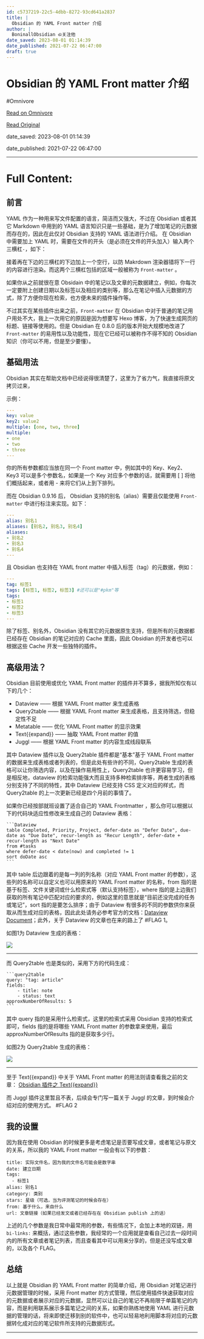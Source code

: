 ```yaml
---
id: c5737219-22c5-4dbb-8272-93cd641a2837
title: |
  Obsidian 的 YAML Front matter 介绍
author: |
  BoninallObsidian ଈ​关注他
date_saved: 2023-08-01 01:14:39
date_published: 2021-07-22 06:47:00
draft: true
---
```


# Obsidian 的 YAML Front matter 介绍
#Omnivore

[Read on Omnivore](https://omnivore.app/me/obsidian-yaml-front-matter-189af850c6b)

[Read Original](https://zhuanlan.zhihu.com/p/370113792)

date_saved: 2023-08-01 01:14:39

date_published: 2021-07-22 06:47:00

--- 

# Full Content: 

## 前言

YAML 作为一种用来写文件配置的语言，简洁而又强大，不过在 Obsidian 或者其它 Markdown 中用到的 YAML 语言知识只是一些基础，是为了增加笔记的元数据而存在的，因此在此仅对 Obsidian 支持的 YAML 语法进行介绍。 在 Obsidian 中需要加上 YAML 时，需要在文件的开头（是必须在文件的开头加入）输入两个三横杠`-`，如下：

接着再在下边的三横杠的下边加上一个空行，以防 Makrdown 渲染器错将下一行的内容进行渲染。而这两个三横杠包括的区域一般被称为 `Front-matter` 。

如果你从之前就很在意 Obsidain 中的笔记以及文章的元数据建立，例如，你每次一定要附上创建日期以及标签以及相应的类别等，那么在笔记中插入元数据的方式，除了方便你现在检索，也方便未来的插件操作等。

不过其实在某些插件出来之前，`Front-matter` 在 Obsidian 中对于普通的笔记用户用处不大，我上一次用它的原因是因为想要写 Hexo 博客，为了快速生成网页的标题、链接等使用的。但是 Obsidian 在 0.8.0 后的版本开始大规模地改进了 `Front-matter` 的易用性以及功能性，现在它已经可以被称作不得不知的 Obsidian 知识（你可以不用，但是至少要懂）。

## 基础用法

Obsidian 其实在帮助文档中已经说得很清楚了，这里为了省力气，我直接将原文拷贝过来，

示例：

```yaml
---
key: value
key2: value2
multiple: [one, two, three]
multiple:
- one
- two
- three
---
```

你的所有参数都应当放在同一个 Front matter 中，例如其中的 Key、Key2、Key3 可以是多个参数名，如果是一个 Key 对应多个参数的话，就需要用 \[ \] 将他们概括起来，或者用 - 来将它们从上到下排列。

而在 Obsidian 0.9.16 后， Obsidian 支持的别名（alias）需要且仅能使用 `Front-matter` 中进行标注来实现。如下：

```yaml
---
alias: 别名1
aliases: [别名2, 别名3, 别名4]
aliases:
- 别名2
- 别名3
- 别名4
---
```

且 Obsidian 也支持在 YAML front matter 中插入标签（tag）的元数据，例如：

```yaml
---
tag: 标签1
tags: [标签1, 标签2, 标签3] #还可以是"#pkm"等
tags:
- 标签1
- 标签2
- 标签3
---
```

除了标签、别名外，Obsidian 没有其它的元数据原生支持，但是所有的元数据都已经存在 Obsidian 的笔记对应的 Cache 里面，因此 Obsidian 的开发者也可以根据这些 Cache 开发一些独特的插件。

## 高级用法？

Obsidian 目前使用或优化 YAML Front matter 的插件并不算多，据我所知仅有以下的几个：

* Dataview —— 根据 YAML Front matter 来生成表格
* Query2table —— 根据 YAML Front matter 来生成表格，且支持筛选，但稳定性不足
* Metatable —— 优化 YAML Front matter 的显示效果
* Text{{expand}} —— 抽取 YAML Front matter 的值
* Juggl —— 根据 YAML Front matter 的内容生成线段联系

其中 Dataview 插件以及 Query2table 插件都是“基本”基于 YAML Front matter 的数据来生成表格或者列表的，但是此处有些许的不同，Query2table 生成的表格可以让你筛选内容，以及在操作易用性上，Query2table 也许更容易学习，但是相反地，dataview 的检索功能强大而且支持多种检索排序等，两者生成的表格分别支持了不同的特性，其中 Dataview 已经支持 CSS 定义对应的样式，而 Query2table 的上一次更新已经是四个月前的事情了。

如果你已经按部就班设置了适合自己的 YAML Frontmatter ，那么你可以根据以下的代码块适应性修改来生成自己的 Dataview 表格：

```applescript
​```Dataview
table Completed, Priority, Project, defer-date as "Defer Date", due-date as "Due Date", recur-length as "Recur Length", defer-date + recur-length as "Next Date"
from #tasks
where defer-date < date(now) and completed != 1
sort doDate asc
​```
```

其中 table 后边跟着的是每一列的列名称（对应 YAML Front matter 的参数），这些列的名称可以自定义也可以用原来的 YAML Front matter 的名称，from 指的是基于标签、文件关键词或什么检索式等（默认支持标签），where 指的是上边我们获取的所有笔记中匹配对应的要求的，例如这里的意思就是“目前还没完成的任务或笔记”，sort 指的是要怎么排序；由于 Dataview 有很多的不同的参数供你来获取从而生成对应的表格，因此此处请务必参考官方的文档：[Dataview Document](https://link.zhihu.com/?target=https%3A//blacksmithgu.github.io/obsidian-dataview/%23/)；此外，关于 Dataview 的文章也在来的路上了 #FLAG 1。

如图1为 Dataview 生成的表格：

![](https://proxy-prod.omnivore-image-cache.app/881x616,sdymlYWmGYZfkRh2DsZH5Cs7PAJBAnla6TwL3Xs9EZiY/https://pic4.zhimg.com/v2-56bec02059923af8bf0f401e1d08d9e3_b.jpg)

---

而 Query2table 也是类似的，采用下方的代码生成：

```routeros
​```query2table
query: "tag: article"
fields: 
    - title: note
    - status: text
approxNumberOfResults: 5
​```
```

其中 query 指的是采用什么检索式，这里的检索式采用 Obsidian 支持的检索式即可，fields 指的是将哪些 YAML Front matter 的参数拿来使用，最后approxNumberOfResults 指的是获取多少行。

如图2为 Query2table 生成的表格：

![](https://proxy-prod.omnivore-image-cache.app/1582x1006,seMaAwZsyhvUZjBOrjgK7YrfF0Y4VcT8GmkK40c6ymaY/https://pic4.zhimg.com/v2-298c74460e7d2aea659fad9a3c74beaf_b.jpg)

---

至于 Text{{expand}} 中关于 YAML Front matter 的用法则请查看我之前的文章： [Obsidian 插件之 Text{{expand}} ](https://zhuanlan.zhihu.com/p/369655284)

而 Juggl 插件这里暂且不表，后续会专门写一篇关于 Juggl 的文章，到时候会介绍对应的使用方式。 #FLAG 2

## 我的设置

因为我在使用 Obsidian 的时候更多是考虑笔记是否要写成文章，或者笔记与原文的关系，所以我的 YAML Front matter 一般会有以下的参数：

```subunit
title: 实际文件名，因为我的文件名可能会是数字串
date: 建立日期
tags:
  - 标签1
alias: 别名1
category: 类别
stars: 星级（可选，当为评测笔记的时候会存在）
from: 基于什么，来自什么
url: 文章链接（如果已经发文或者已经存在在 Obsidian publish 上的话）
```

上述的几个参数是我日常中最常用的参数，有些情况下，会加上本地的双链，用 `bi-links:` 来概括，通过这些参数，我经常的一个应用就是查看自己过去一段时间内的所有文章或者笔记列表，而且查看其中可以用来分享的，但是还没写成文章的，以及各个 FLAG。

## 总结

以上就是 Obsidian 的 YAML Front matter 的简单介绍，用 Obsidian 对笔记进行元数据管理的时候，采用 Front matter 的方式管理，然后使用插件快速获取对应的元数据或者展示对应的元数据，显然可以让自己的笔记不再局限于单篇笔记的内容，而是利用联系展示多篇笔记之间的关系，如果你熟练地使用 YAML 进行元数据的管理的话，将来即使迁移到别的软件中，也可以轻易地利用脚本将对应的元数据转化成对应的笔记软件所支持的元数据形式。

---

